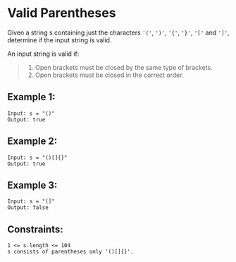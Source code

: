 # Valid Parentheses

Given a string s containing just the characters `'('`, `')'`, `'{'`, `'}'`, `'['` and `']'`, determine if the input string is valid.

An input string is valid if:

> 1. Open brackets must be closed by the same type of brackets.
> 2. Open brackets must be closed in the correct order.

## Example 1:

```
Input: s = "()"
Output: true
```

## Example 2:

```
Input: s = "()[]{}"
Output: true
```

## Example 3:

```
Input: s = "(]"
Output: false
```

## Constraints:

```
1 <= s.length <= 104
s consists of parentheses only '()[]{}'.
```
